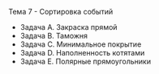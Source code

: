 Тема 7 - Сортировка событий

 - Задача A. Закраска прямой
 - Задача B. Таможня
 - Задача C. Минимальное покрытие
 - Задача D. Наполненность котятами
 - Задача E. Полярные прямоугольники
